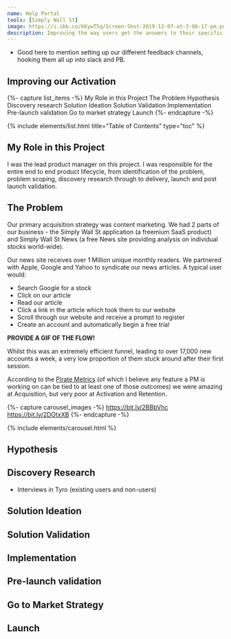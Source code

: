 ```yaml
---
name: Help Portal
tools: [Simply Wall St]
image: https://i.ibb.co/kKywTSq/Screen-Shot-2019-12-07-at-3-06-17-pm.png
description: Improving the way users get the answers to their specific questions through a dedicated Help feature, and building a streamlined feedback system for product decisions.
---
```


- Good here to mention setting up our different feedback channels, hooking them all up into slack and PB.  

## Improving our Activation

{%- capture list_items -%}
My Role in this Project
The Problem
Hypothesis
Discovery research
Solution Ideation
Solution Validation
Implementation
Pre-launch validation
Go to market strategy
Launch
{%- endcapture -%}

{% include elements/list.html title="Table of Contents" type="toc" %}

## My Role in this Project

I was the lead product manager on this project. I was responsible for the entire end to end product lifecycle, from identification of the problem, problem scoping, discovery research through to delivery, launch and post launch validation.

## The Problem

Our primary acquisition strategy was content marketing. We had 2 parts of our business - the Simply Wall St application (a freemium SaaS product) and Simply Wall St News (a free News site providing analysis on individual stocks world-wide).

Our news site receives over 1 Million unique monthly readers. We partnered with Apple, Google and Yahoo to syndicate our news articles. A typical user would:
- Search Google for a stock
- Click on our article
- Read our article
- Click a link in the article which took them to our website
- Scroll through our website and receive a prompt to register
- Create an account and automatically begin a free trial

**PROVIDE A GIF OF THE FLOW!**

Whilst this was an extremely efficient funnel, leading to over 17,000 new accounts a week, a very low proportion of them stuck around after their first session.

According to the [Pirate Metrics]([https://www.slideshare.net/dmc500hats/startup-metrics-for-pirates-long-version]) (of which I believe any feature a PM is working on can be tied to at least one of those outcomes) we were amazing at Acquisition, but very poor at Activation and Retention.

{%- capture carousel_images -%}
https://bit.ly/2BBbVhc
https://bit.ly/2DOtxXB
{%- endcapture -%}

{% include elements/carousel.html %}



## Hypothesis

## Discovery Research
- Interviews in Tyro (existing users and non-users)

## Solution Ideation

## Solution Validation

## Implementation

## Pre-launch validation

## Go to Market Strategy

## Launch
